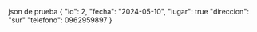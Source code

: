 json de prueba
{
    "id": 2,
    "fecha": "2024-05-10",
    "lugar": true
    "direccion": "sur"
    "telefono": 0962959897
}
